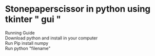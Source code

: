 # Stonepaperscissor in python using tkinter " gui "<br>
Running Guide<br>
Download python and install in your computer<br>
Run Pip install numpy<br>
Run python "filename"

